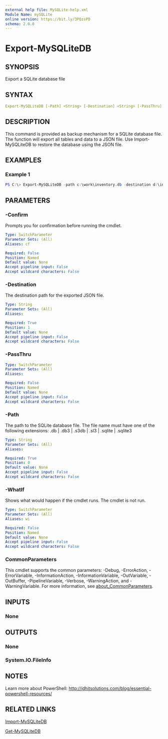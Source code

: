 ```yaml
---
external help file: MySQLite-help.xml
Module Name: mySQLite
online version: https://bit.ly/3PQzsPD
schema: 2.0.0
---
```


# Export-MySQLiteDB

## SYNOPSIS

Export a SQLite database file

## SYNTAX

```yaml
Export-MySQLiteDB [-Path] <String> [-Destination] <String> [-PassThru] [-WhatIf] [-Confirm] [<CommonParameters>]
```

## DESCRIPTION

This command is provided as backup mechanism for a SQLite database file. The function will export all tables and data to a JSON file. Use Import-MySQLiteDB to restore the database using the JSON file.

## EXAMPLES

### Example 1

```powershell
PS C:\> Export-MySQLiteDB -path c:\work\inventory.db -destination d:\inventory.json
```

## PARAMETERS

### -Confirm

Prompts you for confirmation before running the cmdlet.

```yaml
Type: SwitchParameter
Parameter Sets: (All)
Aliases: cf

Required: False
Position: Named
Default value: None
Accept pipeline input: False
Accept wildcard characters: False
```

### -Destination

The destination path for the exported JSON file.

```yaml
Type: String
Parameter Sets: (All)
Aliases:

Required: True
Position: 1
Default value: None
Accept pipeline input: False
Accept wildcard characters: False
```

### -PassThru

```yaml
Type: SwitchParameter
Parameter Sets: (All)
Aliases:

Required: False
Position: Named
Default value: None
Accept pipeline input: False
Accept wildcard characters: False
```

### -Path

The path to the SQLite database file. The file name must have one of the following extensions: .db | .db3 | .s3db | .sl3 | .sqlite | .sqlite3

```yaml
Type: String
Parameter Sets: (All)
Aliases:

Required: True
Position: 0
Default value: None
Accept pipeline input: False
Accept wildcard characters: False
```

### -WhatIf

Shows what would happen if the cmdlet runs.
The cmdlet is not run.

```yaml
Type: SwitchParameter
Parameter Sets: (All)
Aliases: wi

Required: False
Position: Named
Default value: None
Accept pipeline input: False
Accept wildcard characters: False
```

### CommonParameters

This cmdlet supports the common parameters: -Debug, -ErrorAction, -ErrorVariable, -InformationAction, -InformationVariable, -OutVariable, -OutBuffer, -PipelineVariable, -Verbose, -WarningAction, and -WarningVariable. For more information, see [about_CommonParameters](http://go.microsoft.com/fwlink/?LinkID=113216).

## INPUTS

### None

## OUTPUTS

### None

### System.IO.FileInfo

## NOTES

Learn more about PowerShell: http://jdhitsolutions.com/blog/essential-powershell-resources/

## RELATED LINKS

[Import-MySQLiteDB](Import-MySQLiteDB.md)

[Get-MySQLiteDB](Get-MySQLiteDB.md)
